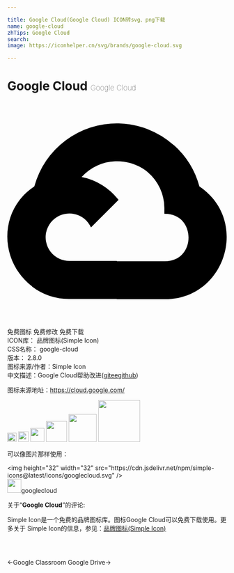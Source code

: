 ```yaml
---

title: Google Cloud(Google Cloud) ICON转svg、png下载
name: google-cloud
zhTips: Google Cloud
search: 
image: https://iconhelper.cn/svg/brands/google-cloud.svg

---
```


# Google Cloud  <small style="font-size: 60%;font-weight: 100">Google Cloud</small>

<div id="svg" class="svg-wrap">
<svg role="img" viewBox="0 0 24 24" xmlns="http://www.w3.org/2000/svg"><title>Google Cloud icon</title><path d="M12.19 2.38a9.344 9.344 0 0 0-9.234 6.893c.053-.02-.055.013 0 0-3.875 2.551-3.922 8.11-.247 10.941l.006-.007-.007.03a6.717 6.717 0 0 0 4.077 1.356h5.173l.03.03h5.192c6.687.053 9.376-8.605 3.835-12.35a9.365 9.365 0 0 0-2.821-4.552l-.043.043.006-.05A9.344 9.344 0 0 0 12.19 2.38zm-.358 4.146c1.244-.04 2.518.368 3.486 1.15a5.186 5.186 0 0 1 1.862 4.078v.518c3.53-.07 3.53 5.262 0 5.193h-5.193l-.008.009v-.04H6.785a2.59 2.59 0 0 1-1.067-.23h.001a2.597 2.597 0 1 1 3.437-3.437l3.013-3.012A6.747 6.747 0 0 0 8.11 8.24c.018-.01.04-.026.054-.023a5.186 5.186 0 0 1 3.67-1.69z"/></svg>
</div>
<detail full-name='google-cloud'></detail>

<div class="detail-page">
<p>
<span><span class="badge-success badge">免费图标</span> <span class="badge-success badge">免费修改</span>  <span class="badge-success badge">免费下载</span> </span>
<br/>
<span>
ICON库：
<span class="badge-secondary badge">品牌图标(Simple Icon)</span> 
</span>
<br/>
<span>
CSS名称：
<span class="badge-secondary badge">google-cloud</span> 
</span>

<br/>
<span>
版本：
<span class="badge-secondary badge">2.8.0</span> 
</span>
<br/>
<span>图标来源/作者：<span class="badge-light badge">Simple Icon</span></span> 
<br/>
<span class="zh-detail">中文描述：<span class="badge-primary badge">Google Cloud</span><span class="help-link"><span>帮助改进</span>(<a href="https://gitee.com/liuwave/icon-helper/edit/master/json/brands/google-cloud.json" target="_blank" rel="noopener noreferrer">gitee</a><a href="https://github.com/liuwave/icon-helper/edit/master/json/brands/google-cloud.json" target="_blank" rel="noopener noreferrer">github</a></span>)</span><br/>
</p>
</div><div class="description description alert alert-light"><p>图标来源地址：<a href="https://cloud.google.com/" target="_blank" rel="noopener noreferrer">https://cloud.google.com/</a></p></div>
<div class="alert alert-dark">
<img height="21" width="21" src="https://cdn.jsdelivr.net/npm/simple-icons@latest/icons/googlecloud.svg" />
<img height="24" width="24" src="https://cdn.jsdelivr.net/npm/simple-icons@latest/icons/googlecloud.svg" />
<img height="32" width="32" src="https://cdn.jsdelivr.net/npm/simple-icons@latest/icons/googlecloud.svg" />
<img height="48" width="48" src="https://cdn.jsdelivr.net/npm/simple-icons@latest/icons/googlecloud.svg" />
<img height="64" width="64" src="https://cdn.jsdelivr.net/npm/simple-icons@latest/icons/googlecloud.svg" />
<img height="96" width="96" src="https://cdn.jsdelivr.net/npm/simple-icons@latest/icons/googlecloud.svg" />

</div>
<div>
  <p>可以像图片那样使用：    
  </p>
  <div class="alert alert-primary" style="font-size: 14px">
    &lt;img height="32" width="32" src="https://cdn.jsdelivr.net/npm/simple-icons@latest/icons/googlecloud.svg" /&gt;
    <copy-btn content='<img height="32" width="32" src="https://cdn.jsdelivr.net/npm/simple-icons@latest/icons/googlecloud.svg" />'></copy-btn>
  </div>
  <div class="alert alert-secondary">
    <img height="32" width="32" src="https://cdn.jsdelivr.net/npm/simple-icons@latest/icons/googlecloud.svg" />googlecloud
    <copy-btn content="googlecloud" btn-title="复制图标名称"></copy-btn>
  </div>
</div>
<div class="icon-detail__container">
<p>关于“<b>Google Cloud</b>”的评论:</p>
</div>
<Vssue title="关于“Google Cloud”的评论" />
<div><p>Simple Icon是一个免费的品牌图标库。图标Google Cloud可以免费下载使用。更多关于  Simple Icon的信息，参见：<a target="_blank" href="https://iconhelper.cn/brands.html">品牌图标(Simple Icon)</a>
</p></div>


<div style="padding:2rem 0 " class="page-nav"><p class="inner"><span class="prev">←<router-link to="/icon/google-classroom.html">Google Classroom</router-link></span> <span class="next"><router-link to="/icon/google-drive.html">Google Drive</router-link>→</span></p></div>
